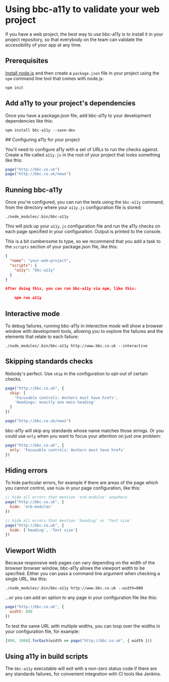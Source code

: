 # Using bbc-a11y to validate your web project

If you have a web project, the best way to use bbc-a11y is to install it in your
project repository, so that everybody on the team can validate the accessibility
of your app at any time.

## Prerequisites

[Install node.js](https://docs.npmjs.com/getting-started/installing-node) and
then create a `package.json` file in your project using the `npm` command line
tool that comes with node.js:

    npm init

## Add a11y to your project's dependencies

Once you have a package.json file, add bbc-a11y to your development
dependencies like this:

    npm install bbc-a11y --save-dev

## Configuring a11y for your project

You'll need to configure a11y with a set of URLs to run the checks against.
Create a file called `a11y.js` in the root of your project that looks something
like this:

```js
page("http://bbc.co.uk")
page("http://bbc.co.uk/news")
```

## Running bbc-a11y

Once you're configured, you can run the tests using the `bbc-a11y` command, from
the directory where your `a11y.js` configuration file is stored:

    ./node_modules/.bin/bbc-a11y

This will pick up your `a11y.js` configuration file and run the a11y checks on
each page specified in your configuration. Output is printed to the console.

This is a bit cumbersome to type, so we recommend that you add a task to the
`scripts` section of your package.json file, like this:

```json
{
  "name": "your-web-project",
  "scripts": {
    "a11y": "bbc-a11y"
  }
}

After doing this, you can run bbc-a11y via npm, like this:

    npm run a11y

```

## Interactive mode

To debug failures, running bbc-a11y in _interactive mode_ will show a browser
window with development tools, allowing you to explore the failures and the
elements that relate to each failure:

    ./node_modules/.bin/bbc-a11y http://www.bbc.co.uk --interactive

## Skipping standards checks

Nobody's perfect. Use `skip` in the configuration to opt-out of certain
checks.

```js
page("http://bbc.co.uk", {
  skip: [
    'Focusable controls: Anchors must have hrefs',
    'Headings: exactly one main heading'
  ]
})

page("http://bbc.co.uk/news")
```

bbc-a11y will skip any standards whose name matches those strings. Or you could
use `only` when you want to focus your attention on just one problem:

```js
page("http://bbc.co.uk", {
  only: 'Focusable controls: Anchors must have hrefs'
})
```

## Hiding errors

To hide particular errors, for example if there are areas of the page which you
cannot control, use `hide` in your page configuration, like this:

```js
// hide all errors that mention 'orb-modules' anywhere
page("http://bbc.co.uk", {
  hide: 'orb-modules'
})

// hide all errors that mention 'heading' or 'Text size'
page("http://bbc.co.uk", {
  hide: ['heading', 'Text size']
})
```

## Viewport Width

Because responsive web pages can vary depending on the width of the browser
browser window, bbc-a11y allows the viewport width to be specified. Either
you can pass a command line argument when checking a single URL, like this:

    ./node_modules/.bin/bbc-a11y http://www.bbc.co.uk --width=800

...or you can add an option to any page in your configuration file like this:

```js
page("http://bbc.co.uk", {
  width: 800
})
```

To test the same URL with multiple widths, you can loop over the widths in your
configuration file, for example:

```js
[800, 1000].forEach(width => page("http://bbc.co.uk", { width }))
```

## Using a11y in build scripts

The `bbc-a11y` executable will exit with a non-zero status code if there are any
standards failures, for convenient integration with CI tools like Jenkins.
